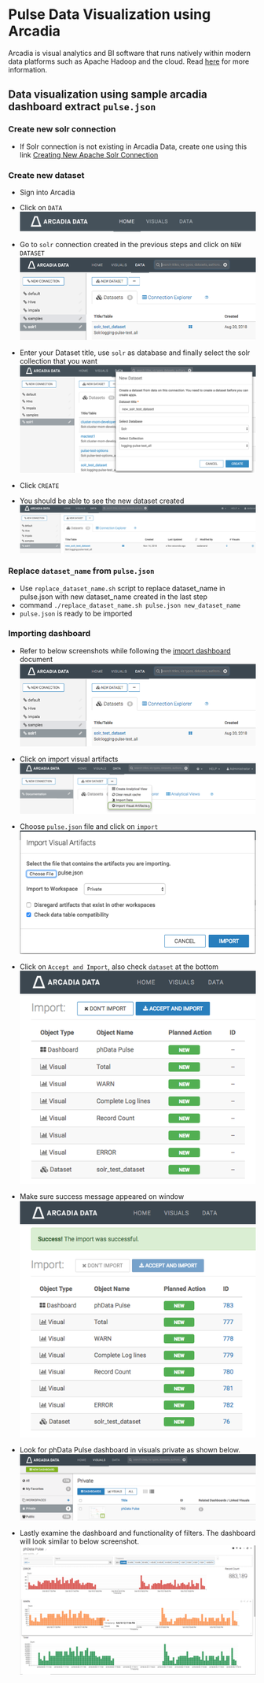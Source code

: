 # Pulse Data Visualization using Arcadia
Arcadia is visual analytics and BI software that runs natively within modern data platforms such as Apache Hadoop and the cloud. Read [here](https://www.arcadiadata.com) for more information.

## Data visualization using sample arcadia dashboard extract `pulse.json`

### Create new solr connection
- If Solr connection is not existing in Arcadia Data, create one using this link [Creating New Apache Solr Connection](http://documentation.arcadiadata.com/4.3.0.0/#pages/topics/conn-solr.html)


### Create new dataset
- Sign into Arcadia
- Click on `DATA`
![click data](images/click_data.png)

- Go to `solr` connection created in the previous steps and click on `NEW DATASET`
![import visual artifact](images/import-visual-artifact.png)

- Enter your Dataset title, use `solr` as database and finally select the solr collection that you want
![new dataset detail](images/new_dataset_details.png)

- Click `CREATE`
- You should be able to see the new dataset created
![check new dataset](images/check_new_dataset.png)


### Replace `dataset_name` from `pulse.json`
- Use `replace_dataset_name.sh` script to replace dataset_name in pulse.json with new dataset_name created in the last step
- command `./replace_dataset_name.sh pulse.json new_dataset_name`
- `pulse.json` is ready to be imported


### Importing dashboard
- Refer to below screenshots while following the [import dashboard](http://documentation.arcadiadata.com/4.3.0.0/#pages/topics/import-dash.html) document
![import visual artifact](images/import-visual-artifact.png)

- Click on import visual artifacts
![import visual artifact](images/import-vis-artifacts.png)

- Choose `pulse.json` file and click on `import`
![choose pulse](images/choose-pulse.png)

- Click on `Accept and Import`, also check `dataset` at the bottom
![accept and import](images/accept-import.png)

- Make sure success message appeared on window
![import-success](images/import-success.png)

- Look for phData Pulse dashboard in visuals private as shown below.
![image](images/check-import-success.png)

- Lastly examine the dashboard and functionality of filters. The dashboard will look similar to below screenshot.
![visual examine](images/examine-visuals.png)
